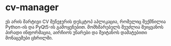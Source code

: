 # cv-manager
ეს არის მარტივი CV მენეჯერის დესკტოპ აპლიკაცია, რომელიც შექმნილია Python-ის და PyQt5-ის გამოყენებით. მომხმარებელს შეუძლია შეიყვანოს პირადი ინფორმაცია, აირჩიოს უნარები და შეიტანოს დამატებითი მონაცემები ცხრილში.
